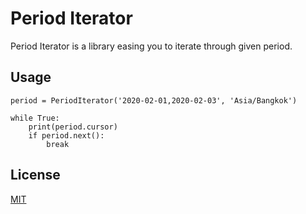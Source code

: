# Period Iterator

Period Iterator is a library easing you to iterate through given period.

## Usage

```
period = PeriodIterator('2020-02-01,2020-02-03', 'Asia/Bangkok')

while True:
    print(period.cursor)
    if period.next():
        break
```

## License

[MIT](LICENSE)
